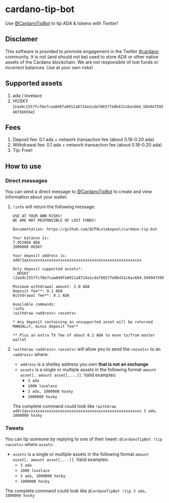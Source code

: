 # cardano-tip-bot
Use [@CardanoTipBot](https://twitter.com/CardanoTipBot) to tip ADA &amp; tokens with Twitter!

## Disclamer
This software is provided to promote engagement in the Twitter [#cardano](https://twitter.com/search?q=%23Cardano) community. It is not (and should not be) used to store ADA or other native assets of the Cardano blockchain. We are not responsible of lost funds or incorrect balances. Use at your own risks!

## Supported assets
1. ada / lovelace
2. HOSKY (`2aa9c1557fcf8e7caa049fa0911a8724a1cdaf8037fe0b431c6ac664.50494759546f6b656e`) 

## Fees
1. Deposit fee: 0.1 ada + network transaction fee (about 0.18-0.20 ada)
2. Withdrawal fee: 0.1 ada + network transaction fee (about 0.18-0.20 ada)
3. Tip: Free!

## How to use
### Direct messages
You can send a direct message to [@CardanoTipBot](https://twitter.com/CardanoTipBot) to create and view information about your wallet:

1. `!info` will return the following message:

    ``` 
    USE AT YOUR OWN RISKS!
    WE ARE NOT RESPONSIBLE OF LOST FUNDS!

    Documentation: https://github.com/QCPOLstakepool/cardano-tip-bot

    Your balance is:
    7.952868 ADA
    2000000 HOSKY

    Your deposit address is: addr1qxxxxxxxxxxxxxxxxxxxxxxxxxxxxxxxxxxxxxxxxxxxxxxxxxxx

    Only deposit supported assets*:
    - HOSKY (2aa9c1557fcf8e7caa049fa0911a8724a1cdaf8037fe0b431c6ac664.50494759546f6b656e)

    Minimum withdrawal amount: 2.0 ADA
    Deposit fee**: 0.1 ADA
    Withdrawal fee**: 0.1 ADA

    Available commands:
    !info
    !withdraw <address> <assets>

    * Any deposit containing an unsupported asset will be returned MANUALLY, minus deposit fee**

    ** Plus an extra TX fee of about 0.2 ADA to move to/from master wallet
    ``` 
    
2. `!withdraw <address> <assets>` will allow you to send the `<assets>` to an `<address>` where:

    - `address` is a shelley address you own **that is not an exchange**
    - `assets` is a single or multiple assets in the following format `amount asset[, amount asset[,...]]`. Valid examples:
        - `3 ada`
        - `1000 lovelace`
        - `3 ada, 1000000 hosky`
        - `1000000 hosky`
    
    The complete command could look like `!withdraw addr1qxxxxxxxxxxxxxxxxxxxxxxxxxxxxxxxxxxxxxxxxxxxxxxxxxxx 3 ada, 1000000 hosky`

### Tweets
You can tip someone by replying to one of their tweet: `@CardanoTipBot !tip <assets>` where `assets`:

- `assets` is a single or multiple assets in the following format `amount asset[, amount asset[,...]]`. Valid examples:
    - `3 ada`
    - `1000 lovelace`
    - `3 ada, 1000000 hosky`
    - `1000000 hosky`
    
The complete command could look like `@CardanoTipBot !tip 3 ada, 1000000 hosky`
